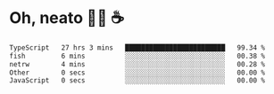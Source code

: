 # Oh, neato 🧑‍💻 ☕

<!--START_SECTION:waka-->

```txt
TypeScript   27 hrs 3 mins   █████████████████████████   99.34 %
fish         6 mins          ░░░░░░░░░░░░░░░░░░░░░░░░░   00.38 %
netrw        4 mins          ░░░░░░░░░░░░░░░░░░░░░░░░░   00.28 %
Other        0 secs          ░░░░░░░░░░░░░░░░░░░░░░░░░   00.00 %
JavaScript   0 secs          ░░░░░░░░░░░░░░░░░░░░░░░░░   00.00 %
```

<!--END_SECTION:waka-->

